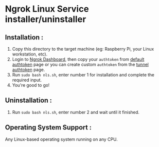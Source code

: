 # Ngrok Linux Service installer/uninstaller

## Installation :

1. Copy this directory to the target machine (eg: Raspberry Pi, your Linux workstation, etc).
2. Login to [Ngrok Dashboard](https://dashboard.ngrok.com/), then copy your `authtoken` from [default authtoken](https://dashboard.ngrok.com/get-started/your-authtoken) page or you can create custom `authtoken` from the [tunnel authtoken](https://dashboard.ngrok.com/tunnels/authtokens) page.
3. Run `sudo bash nls.sh`, enter number 1 for installation and complete the required input.
4. You're good to go!

## Uninstallation :

1. Run `sudo bash nls.sh`, enter number 2 and wait until it finished.

## Operating System Support :

Any Linux-based operating system running on any CPU.
